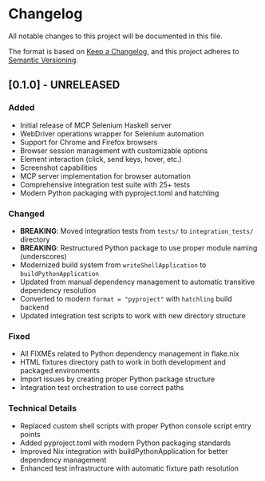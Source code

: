 # Changelog

All notable changes to this project will be documented in this file.

The format is based on [Keep a Changelog](https://keepachangelog.com/en/1.0.0/),
and this project adheres to [Semantic Versioning](https://semver.org/spec/v2.0.0.html).

## [0.1.0] - UNRELEASED

### Added
- Initial release of MCP Selenium Haskell server
- WebDriver operations wrapper for Selenium automation
- Support for Chrome and Firefox browsers
- Browser session management with customizable options
- Element interaction (click, send keys, hover, etc.)
- Screenshot capabilities
- MCP server implementation for browser automation
- Comprehensive integration test suite with 25+ tests
- Modern Python packaging with pyproject.toml and hatchling

### Changed
- **BREAKING**: Moved integration tests from `tests/` to `integration_tests/` directory
- **BREAKING**: Restructured Python package to use proper module naming (underscores)
- Modernized build system from `writeShellApplication` to `buildPythonApplication`
- Updated from manual dependency management to automatic transitive dependency resolution
- Converted to modern `format = "pyproject"` with `hatchling` build backend
- Updated integration test scripts to work with new directory structure

### Fixed
- All FIXMEs related to Python dependency management in flake.nix
- HTML fixtures directory path to work in both development and packaged environments
- Import issues by creating proper Python package structure
- Integration test orchestration to use correct paths

### Technical Details
- Replaced custom shell scripts with proper Python console script entry points
- Added pyproject.toml with modern Python packaging standards
- Improved Nix integration with buildPythonApplication for better dependency management
- Enhanced test infrastructure with automatic fixture path resolution

